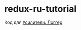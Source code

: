 # redux-ru-tutorial
Код для [Усилители. Логгер](https://maxfarseer.gitbooks.io/redux-course-ru/content/usiliteli_logger.html)
